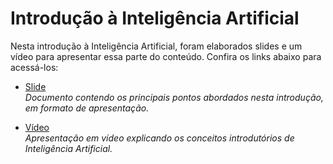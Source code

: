 # Introdução à Inteligência Artificial

Nesta introdução à Inteligência Artificial, foram elaborados slides e um vídeo para apresentar essa parte do conteúdo. Confira os links abaixo para acessá-los:

- [Slide](https://github.com/pehenobra2/PortifoliosIA/blob/main/docs/assets/Portif%C3%B3lio%201.pdf)<br>
*Documento contendo os principais pontos abordados nesta introdução, em formato de apresentação.*

- [Vídeo](https://unbbr.sharepoint.com/:v:/r/sites/FGA0221-INTELIGNCIAARTIFICIAL-2024_2/Documentos%20Compartilhados/General/03%20-%20Portf%C3%B3lios/Pedro%20Henrique%20Nogueira%20Bragan%C3%A7a%20-%20190094478/Portif%C3%B3lio%201/Gravacao_portifolio_1.mp4?csf=1&web=1&e=uIXTYF&nav=eyJyZWZlcnJhbEluZm8iOnsicmVmZXJyYWxBcHAiOiJTdHJlYW1XZWJBcHAiLCJyZWZlcnJhbFZpZXciOiJTaGFyZURpYWxvZy1MaW5rIiwicmVmZXJyYWxBcHBQbGF0Zm9ybSI6IldlYiIsInJlZmVycmFsTW9kZSI6InZpZXcifX0%3D)  
  *Apresentação em vídeo explicando os conceitos introdutórios de Inteligência Artificial.*
